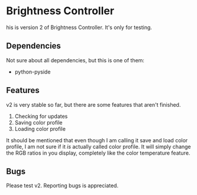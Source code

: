 # Brightness Controller

his is version 2 of Brightness Controller. It's only for testing.

## Dependencies

Not sure about all dependencies, but this is one of them:

- python-pyside
 
## Features

v2 is very stable so far, but there are some features that aren't finished.

1. Checking for updates
2. Saving color profile
3. Loading color profile

It should be mentioned that even though I am calling it save and load color profile, I am not sure if it *is* actually called color profile. It will simply change the RGB ratios in you display, completely like the color temperature feature.

## Bugs

Please test v2. Reporting bugs is appreciated.
